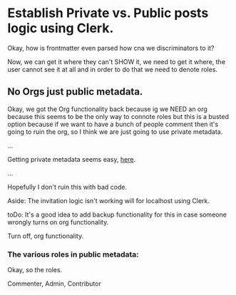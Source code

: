 # Establish Private vs. Public posts logic using Clerk.

Okay, how is frontmatter even parsed how cna we discriminators to it?

Now, we can get it where they can't SHOW it, we need to get it where, the user cannot see it at all and in order to do that we need to denote roles. 


## No Orgs just public metadata.


Okay, we got the Org functionality back because ig we NEED an org because this seems to be the only way to connote roles but this is a busted option because if we want to have a bunch of people comment then it's going to ruin the org, so I think we are just going to use private metadata. 


...

Getting private metadata seems easy, [here](https://clerk.com/docs/users/metadata#retrieve-private-metadata).

...

Hopefully I don't ruin this with bad code. 


Aside: The invitation logic isn't working will for localhost using Clerk.

toDo: It's a good idea to add backup functionality for this in case someone wrongly turns on org functionality.

Turn off, org functionality.

### The various roles in public metadata:

Okay, so the roles. 

Commenter, Admin, Contributor





